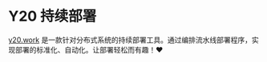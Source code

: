 # Y20 持续部署

 [y20.work](https://y20.work) 是一款针对分布式系统的持续部署工具。通过编排流水线部署程序，实现部署的标准化、自动化。让部署轻松而有趣！:heart:

